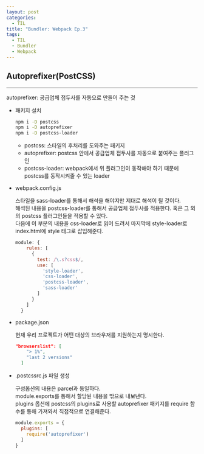 ```yaml
---
layout: post
categories:
  - TIL
title: "Bundler: Webpack Ep.3"
tags:
  - TIL
  - Bundler
  - Webpack
---
```


## __Autoprefixer(PostCSS)__
---

autoprefixer: 공급업체 접두사를 자동으로 만들어 주는 것

- 패키지 설치
  
  ```bash
  npm i -D postcss
  npm i -D autoprefixer
  npm i -D postcss-loader
  ```
  
  - postcss: 스타일의 후처리를 도와주는 패키지
  - autoprefixer: postcss 안에서 공급업체 접두사를 자동으로 붙여주는 플러그인
  - postcss-loader: webpack에서 위 플러그인이 동작해야 하기 때문에 postcss를 동작시켜줄 수 있는 loader
- webpack.config.js
  
  스타일을 sass-loader를 통해서 해석을 해야지만 제대로 해석이 될 것이다.  
  해석된 내용을 postcss-loader를 통해서 공급업체 접두사를 적용한다. 혹은 그 외의 postcss 플러그인들을 적용할 수 있다.  
  다음에 이 부분의 내용을 css-loader로 읽어 드려서 마지막에 style-loader로 index.html에 style 태그로 삽입해준다.
  
  ```jsx
  module: {
      rules: [
        {
          test: /\.s?css$/,
          use: [
            'style-loader',
            'css-loader',
            'postcss-loader',
            'sass-loader'
          ]
        }
      ]
    }
  ```
    
- package.json
  
  현재 우리 프로젝트가 어떤 대상의 브라우저를 지원하는지 명시한다.
  
  ```json
  "browserslist": [
      "> 1%",
      "last 2 versions"
    ]
  ```
    
- .postcssrc.js 파일 생성
  
  구성옵션의 내용은 parcel과 동일하다.   
  module.exports를 통해서 할당된 내용을 밖으로 내보낸다.  
  plugins 옵션에 postcss의 plugins로 사용할 autoprefixer 패키지를 require 함수를 통해 가져와서 직접적으로 연결해준다.
  
  ```jsx
  module.exports = {
    plugins: [
      require('autoprefixer')
    ]
  }
  ```